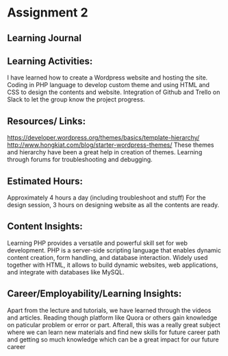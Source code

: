 # Assignment 2
## Learning Journal

## Learning Activities:
I have learned how to create a Wordpress website and hosting the site. Coding in PHP language to develop custom theme and using HTML and CSS to design the contents and website. 
Integration of Github and Trello on Slack to let the group know the project progress.

## Resources/ Links:
https://developer.wordpress.org/themes/basics/template-hierarchy/
http://www.hongkiat.com/blog/starter-wordpress-themes/
These themes and hierarchy have been a great help in creation of themes.
Learning through forums for troubleshooting and debugging.

## Estimated Hours:
Approximately 4 hours a day (including troubleshoot and stuff)
For the design session, 3 hours on designing website as all the contents are ready.

## Content Insights:
Learning PHP provides a versatile and powerful skill set for web development. 
PHP is a server-side scripting language that enables dynamic content creation, form handling, and database interaction. 
Widely used together with HTML, it allows to build dynamic websites, web applications, and integrate with databases like MySQL.

## Career/Employability/Learning Insights:
Apart from the lecture and tutorials, we have learned through the videos and articles. 
Reading though platform like Quora or others gain knowledge on paticular problem or error or part.
Afterall, this was a really great subject where we can learn new materials and find new skills for future career path and getting so much knowledge which can be a great impact for our future career
